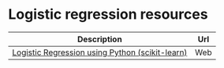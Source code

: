 # Logistic regression resources

| Description | Url |
|-------------|-----|
| [Logistic Regression using Python (scikit-learn)](https://towardsdatascience.com/logistic-regression-using-python-sklearn-numpy-mnist-handwriting-recognition-matplotlib-a6b31e2b166a) | Web |
